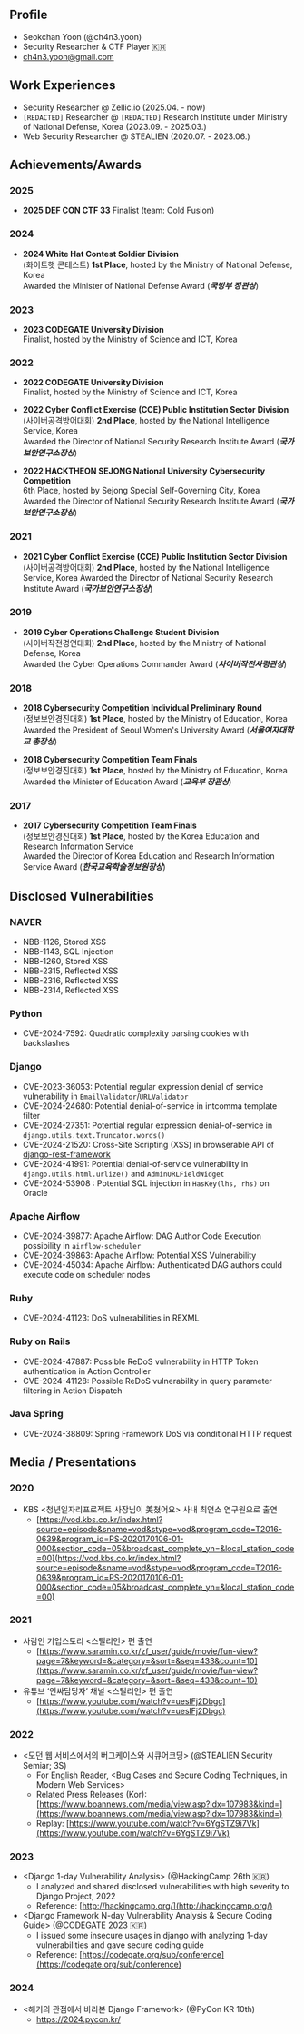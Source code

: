 ## Profile
- Seokchan Yoon (@ch4n3.yoon)
- Security Researcher & CTF Player 🇰🇷
- ch4n3.yoon@gmail.com

## Work Experiences
- Security Researcher @ Zellic.io (2025.04. - now)
- `[REDACTED]` Researcher @ `[REDACTED]` Research Institute under Ministry of National Defense, Korea (2023.09. - 2025.03.)
- Web Security Researcher @ STEALIEN (2020.07. - 2023.06.)


## Achievements/Awards

### 2025
- **2025 DEF CON CTF 33**
  Finalist (team: Cold Fusion)

### 2024
- **2024 White Hat Contest Soldier Division**  
  (화이트햇 콘테스트) **1st Place**, hosted by the Ministry of National Defense, Korea  
  Awarded the Minister of National Defense Award (___국방부 장관상___)

### 2023
- **2023 CODEGATE University Division**  
  Finalist, hosted by the Ministry of Science and ICT, Korea

### 2022
- **2022 CODEGATE University Division**  
  Finalist, hosted by the Ministry of Science and ICT, Korea

- **2022 Cyber Conflict Exercise (CCE) Public Institution Sector Division**  
  (사이버공격방어대회) **2nd Place**, hosted by the National Intelligence Service, Korea  
  Awarded the Director of National Security Research Institute Award (___국가보안연구소장상___)

- **2022 HACKTHEON SEJONG National University Cybersecurity Competition**  
  6th Place, hosted by Sejong Special Self-Governing City, Korea  
  Awarded the Director of National Security Research Institute Award (___국가보안연구소장상___)

### 2021
- **2021 Cyber Conflict Exercise (CCE) Public Institution Sector Division**  
  (사이버공격방어대회) **2nd Place**, hosted by the National Intelligence Service, Korea
  Awarded the Director of National Security Research Institute Award (___국가보안연구소장상___)

### 2019
- **2019 Cyber Operations Challenge Student Division**   
  (사이버작전경연대회) **2nd Place**, hosted by the Ministry of National Defense, Korea  
  Awarded the Cyber Operations Commander Award (___사이버작전사령관상___)

### 2018
- **2018 Cybersecurity Competition Individual Preliminary Round**  
  (정보보안경진대회) **1st Place**, hosted by the Ministry of Education, Korea  
  Awarded the President of Seoul Women's University Award (___서울여자대학교 총장상___)

- **2018 Cybersecurity Competition Team Finals**  
  (정보보안경진대회) **1st Place**, hosted by the Ministry of Education, Korea  
  Awarded the Minister of Education Award (___교육부 장관상___)

### 2017
- **2017 Cybersecurity Competition Team Finals**  
  (정보보안경진대회) **1st Place**, hosted by the Korea Education and Research Information Service  
  Awarded the Director of Korea Education and Research Information Service Award (___한국교육학술정보원장상___)

## Disclosed Vulnerabilities
### NAVER
- NBB-1126, Stored XSS
- NBB-1143, SQL Injection
- NBB-1260, Stored XSS
- NBB-2315, Reflected XSS
- NBB-2316, Reflected XSS
- NBB-2314, Reflected XSS

### Python
- CVE-2024-7592: Quadratic complexity parsing cookies with backslashes

### Django
- CVE-2023-36053: Potential regular expression denial of service vulnerability in `EmailValidator`/`URLValidator`
- CVE-2024-24680: Potential denial-of-service in intcomma template filter
- CVE-2024-27351: Potential regular expression denial-of-service in `django.utils.text.Truncator.words()`
- CVE-2024-21520: Cross-Site Scripting (XSS) in browserable API of [django-rest-framework](https://github.com/encode/django-rest-framework)
- CVE-2024-41991: Potential denial-of-service vulnerability in `django.utils.html.urlize()` and `AdminURLFieldWidget`
- CVE-2024-53908 : Potential SQL injection in `HasKey(lhs, rhs)` on Oracle

### Apache Airflow
- CVE-2024-39877: Apache Airflow: DAG Author Code Execution possibility in `airflow-scheduler`
- CVE-2024-39863: Apache Airflow: Potential XSS Vulnerability
- CVE-2024-45034: Apache Airflow: Authenticated DAG authors could execute code on scheduler nodes

### Ruby 
- CVE-2024-41123: DoS vulnerabilities in REXML

### Ruby on Rails
- CVE-2024-47887: Possible ReDoS vulnerability in HTTP Token authentication in Action Controller
- CVE-2024-41128: Possible ReDoS vulnerability in query parameter filtering in Action Dispatch

### Java Spring
- CVE-2024-38809: Spring Framework DoS via conditional HTTP request

## Media / Presentations
### 2020
- KBS <청년일자리프로젝트 사장님이 美쳤어요> 사내 최연소 연구원으로 출연
    - [https://vod.kbs.co.kr/index.html?source=episode&sname=vod&stype=vod&program_code=T2016-0639&program_id=PS-2020170106-01-000&section_code=05&broadcast_complete_yn=&local_station_code=00](https://vod.kbs.co.kr/index.html?source=episode&sname=vod&stype=vod&program_code=T2016-0639&program_id=PS-2020170106-01-000&section_code=05&broadcast_complete_yn=&local_station_code=00)

### 2021
- 사람인 기업스토리 <스틸리언> 편 출연
    - [https://www.saramin.co.kr/zf_user/guide/movie/fun-view?page=7&keyword=&category=&sort=&seq=433&count=10](https://www.saramin.co.kr/zf_user/guide/movie/fun-view?page=7&keyword=&category=&sort=&seq=433&count=10)
- 유튜브 ‘인싸담당자’ 채널 <스틸리언> 편 출연
    - [https://www.youtube.com/watch?v=ueslFj2Dbgc](https://www.youtube.com/watch?v=ueslFj2Dbgc)

### 2022
- <모던 웹 서비스에서의 버그케이스와 시큐어코딩> (@STEALIEN Security Semiar; 3S)
    - For English Reader, <Bug Cases and Secure Coding Techniques, in Modern Web Services>
    - Related Press Releases (Kor): [https://www.boannews.com/media/view.asp?idx=107983&kind=](https://www.boannews.com/media/view.asp?idx=107983&kind=)
    - Replay: [https://www.youtube.com/watch?v=6YgSTZ9i7Vk](https://www.youtube.com/watch?v=6YgSTZ9i7Vk)

### 2023
- <Django 1-day Vulnerability Analysis> (@HackingCamp 26th 🇰🇷)
    - I analyzed and shared disclosed vulnerabilities with high severity to Django Project, 2022
    - Reference: [http://hackingcamp.org/](http://hackingcamp.org/)
- <Django Framework N-day Vulnerability Analysis & Secure Coding Guide> (@CODEGATE 2023 🇰🇷)
    - I issued some insecure usages in django with analyzing 1-day vulnerabilities and gave secure coding guide 
    - Reference: [https://codegate.org/sub/conference](https://codegate.org/sub/conference)

### 2024
- <해커의 관점에서 바라본 Django Framework> (@PyCon KR 10th)
    - https://2024.pycon.kr/
